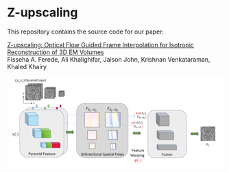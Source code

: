 # Z-upscaling
This repository contains the source code for our paper:

[Z-upscaling: Optical Flow Guided Frame Interpolation for Isotropic Reconstruction of 3D EM Volumes](https://arxiv.org/pdf/2410.07043)<br/>
Fisseha A. Ferede, Ali Khalighifar, Jaison John, Krishnan Venkataraman, Khaled Khairy<br/>

<img src="Z-upscaling.png">